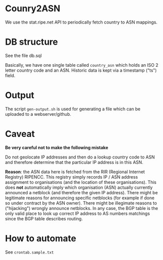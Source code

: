 # Counry2ASN

We use the stat.ripe.net API to periodically fetch country to ASN mappings.



# DB structure

See the file db.sql

Basically, we have one single table called ``country_asn`` which holds an ISO 2 letter country code and an ASN. Historic data is kept via a timestamp ("ts") field.


# Output

The script ``gen-output.sh`` is used for generating a file which can be uploaded to a webserver/github.


# Caveat

**Be very careful not to make the following mistake**

Do not geolocate IP addresses and then do a lookup country code to ASN and therefore determine that the particular IP address is in this ASN.

**Reason**: the ASN data here is fetched from the RIR (Regional Internet Registry) RIPENCC. This registry simply records IP / ASN address assignment to organisations (and the location of these organisations). This does **not** automatically imply which organisation (ASN) actually currently announced a netblock (and therefore the given IP address).
There might be legitimate reasons for announcing specific netblocks (for example if done so under contract by the ASN owner). There might be illegimate reasons to ("hijacking") wrongly announce netblocks. In any case, the BGP table is the only valid place to look up correct IP address to AS numbers matchings since the BGP table describes routing.


# How to automate

See ``crontab.sample.txt``



